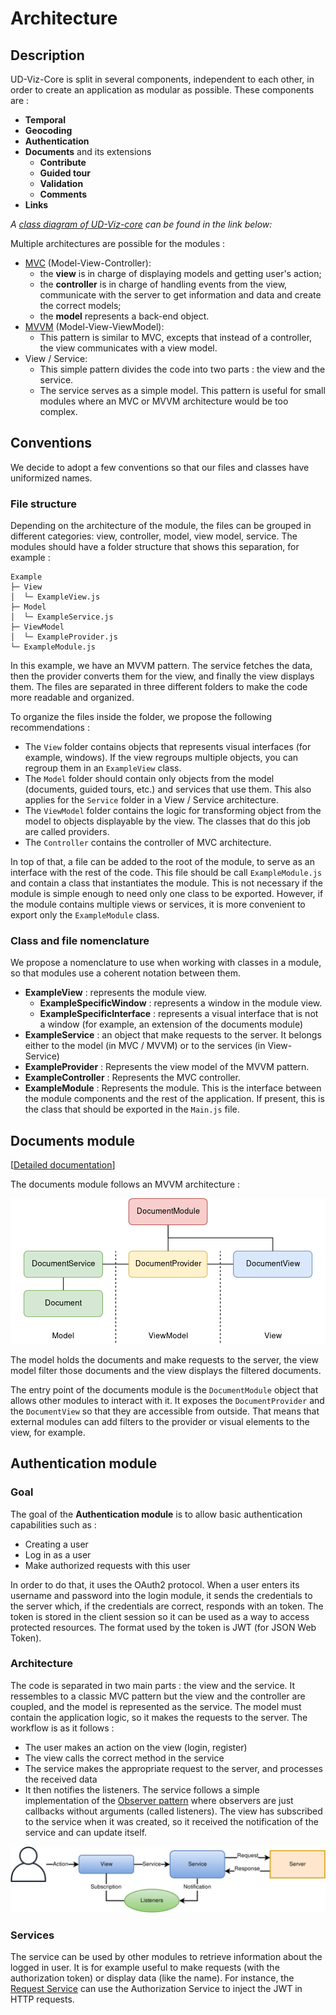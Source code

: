 # Architecture

## Description

UD-Viz-Core is split in several components, independent to each other, in order to create an application as modular as possible.
These components are :

* **Temporal**
* **Geocoding**
* **Authentication**
* **Documents** and its extensions
  * **Contribute**
  * **Guided tour**
  * **Validation**
  * **Comments**
* **Links**

*A [class diagram of UD-Viz-core](https://github.com/MEPP-team/RICT/tree/master/Doc/Devel/Architecture/Diagrams/UDVcoreClassDiagram.jpg) can be found in the link below:*

Multiple architectures are possible for the modules :

- [MVC](https://en.wikipedia.org/wiki/Model%E2%80%93view%E2%80%93controller) (Model-View-Controller):
  * the **view** is in charge of displaying models and getting user's action;
  * the **controller** is in charge of handling events from the view, communicate with the server to get information and data and create the correct models;
  * the **model** represents a back-end object.
- [MVVM](https://en.wikipedia.org/wiki/Model%E2%80%93view%E2%80%93viewmodel) (Model-View-ViewModel):
  * This pattern is similar to MVC, excepts that instead of a controller, the view communicates with a view model. 
- View / Service:
  * This simple pattern divides the code into two parts : the view and the service.
  * The service serves as a simple model. This pattern is useful for small modules where an MVC or MVVM architecture would be too complex.

## Conventions

We decide to adopt a few conventions so that our files and classes have uniformized names.

### File structure

Depending on the architecture of the module, the files can be grouped in different categories: view, controller, model, view model, service. The modules should have a folder structure that shows this separation, for example :

```
Example
├─ View
│  └─ ExampleView.js
├─ Model
│  └─ ExampleService.js
├─ ViewModel
│  └─ ExampleProvider.js
└─ ExampleModule.js
```

In this example, we have an MVVM pattern. The service fetches the data, then the provider converts them for the view, and finally the view displays them. The files are separated in three different folders to make the code more readable and organized.

To organize the files inside the folder, we propose the following recommendations :

- The `View` folder contains objects that represents visual interfaces (for example, windows). If the view regroups multiple objects, you can regroup them in an `ExampleView` class.
- The `Model` folder should contain only objects from the model (documents, guided tours, etc.) and services that use them. This also applies for the `Service` folder in a View / Service architecture.
- The `ViewModel` folder contains the logic for transforming object from the model to objects displayable by the view. The classes that do this job are called providers.
- The `Controller` contains the controller of MVC architecture.

In top of that, a file can be added to the root of the module, to serve as an interface with the rest of the code. This file should be call `ExampleModule.js` and contain a class that instantiates the module. This is not necessary if the module is simple enough to need only one class to be exported. However, if the module contains multiple views or services, it is more convenient to export only the `ExampleModule` class.

### Class and file nomenclature

We propose a nomenclature to use when working with classes in a module, so that modules use a coherent notation between them.

- **ExampleView** : represents the module view.
  - **ExampleSpecificWindow** : represents a window in the module view.
  - **ExampleSpecificInterface** : represents a visual interface that is not a window (for example, an extension of the documents module)
- **ExampleService** : an object that make requests to the server. It belongs either to the model (in MVC / MVVM) or to the services (in View-Service)
- **ExampleProvider** : Represents the view model of the MVVM pattern.
- **ExampleController** : Represents the MVC controller.
- **ExampleModule** : Represents the module. This is the interface between the module components and the rest of the application. If present, this is the class that should be exported in the `Main.js` file.

## Documents module

[[Detailed documentation](./ud_viz_browser/Documents/Document.md)]

The documents module follows an MVVM architecture :

![](./assets/img/DocumentsArchitecture.png)

The model holds the documents and make requests to the server, the view model filter those documents and the view displays the filtered documents.

The entry point of the documents module is the `DocumentModule` object that allows other modules to interact with it. It exposes the `DocumentProvider` and the `DocumentView` so that they are accessible from outside. That means that external modules can add filters to the provider or visual elements to the view, for example.

## Authentication module

### Goal

The goal of the **Authentication module** is to allow basic authentication capabilities such as :

* Creating a user
* Log in as a user
* Make authorized requests with this user

In order to do that, it uses the OAuth2 protocol. When a user enters its username and password into the login module, it sends the credentials to the server which, if the credentials are correct, responds with an token. The token is stored in the client session so it can be used as a way to access protected resources. The format used by the token is JWT (for JSON Web Token).

### Architecture

The code is separated in two main parts : the view and the service. It ressembles to a classic MVC pattern but the view and the controller are coupled, and the model is represented as the service. The model must contain the application logic, so it makes the requests to the server. The workflow is as it follows :

* The user makes an action on the view (login, register)
* The view calls the correct method in the service
* The service makes the appropriate request to the server, and processes the received data
* It then notifies the listeners. The service follows a simple implementation of the [Observer pattern](https://en.wikipedia.org/wiki/Observer_pattern) where observers are just callbacks without arguments (called listeners). The view has subscribed to the service when it was created, so it received the notification of the service and can update itself.

![](./assets/img/ViewServiceArchitecture.png)

### Services

The service can be used by other modules to retrieve information about the logged in user. It is for example useful to make requests (with the authorization token) or display data (like the name). For instance, the [Request Service](https://github.com/MEPP-team/UD-Viz/wiki/Request-Service) can use the Authorization Service to inject the JWT in HTTP requests.
